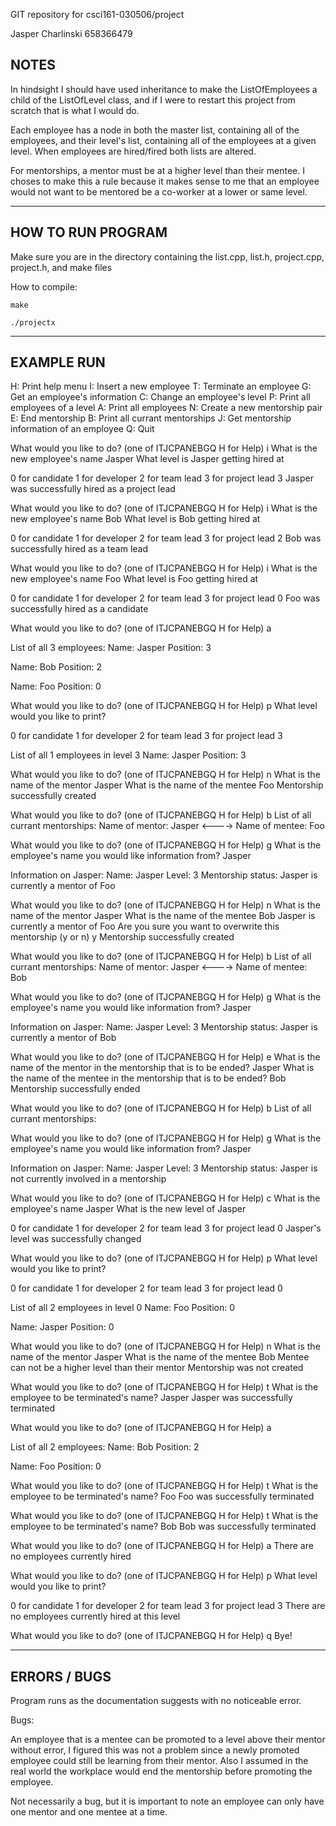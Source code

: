 GIT repository for csci161-030506/project

Jasper Charlinski
658366479

NOTES
---------------------------------------------------------------------------------
In hindsight I should have used inheritance to make the ListOfEmployees a child of the ListOfLevel class, 
and if I were to restart this project from scratch that is what I would do. 

Each employee has a node in both the master list, containing all of the employees, and their level's list, 
containing all of the employees at a given level.
When employees are hired/fired both lists are altered.

For mentorships, a mentor must be at a higher level than their mentee. I choses to make this a rule because
it makes sense to me that an employee would not want to be mentored be a co-worker at a lower or same level.

---------------------------------------------------------------------------------
HOW TO RUN PROGRAM
---------------------------------------------------------------------------------

Make sure you are in the directory containing the list.cpp, list.h, project.cpp, project.h, and make files

How to compile: 

    make

    ./projectx

---------------------------------------------------------------------------------
EXAMPLE RUN
---------------------------------------------------------------------------------

H: Print help menu
I: Insert a new employee
T: Terminate an employee
G: Get an employee's information
C: Change an employee's level
P: Print all employees of a level
A: Print all employees
N: Create a new mentorship pair
E: End mentorship
B: Print all currant mentorships
J: Get mentorship information of an employee
Q: Quit

What would you like to do? (one of ITJCPANEBGQ H for Help)
i
What is the new employee's name
Jasper
What level is Jasper getting hired at

0 for candidate
1 for developer
2 for team lead
3 for project lead
3
Jasper was successfully hired as a project lead

What would you like to do? (one of ITJCPANEBGQ H for Help)
i
What is the new employee's name
Bob
What level is Bob getting hired at

0 for candidate
1 for developer
2 for team lead
3 for project lead
2
Bob was successfully hired as a team lead

What would you like to do? (one of ITJCPANEBGQ H for Help)
i
What is the new employee's name
Foo
What level is Foo getting hired at

0 for candidate
1 for developer
2 for team lead
3 for project lead
0
Foo was successfully hired as a candidate

What would you like to do? (one of ITJCPANEBGQ H for Help)
a

List of all 3 employees: 
Name: Jasper
Position: 3

Name: Bob
Position: 2

Name: Foo
Position: 0


What would you like to do? (one of ITJCPANEBGQ H for Help)
p
What level would you like to print?

0 for candidate
1 for developer
2 for team lead
3 for project lead
3

List of all 1 employees in level 3
Name: Jasper
Position: 3


What would you like to do? (one of ITJCPANEBGQ H for Help)
n
What is the name of the mentor
Jasper
What is the name of the mentee
Foo
Mentorship successfully created

What would you like to do? (one of ITJCPANEBGQ H for Help)
b
List of all currant mentorships: 
Name of mentor: Jasper  <---->  Name of mentee: Foo


What would you like to do? (one of ITJCPANEBGQ H for Help)
g
What is the employee's name you would like information from?
Jasper

Information on Jasper:
Name: Jasper
Level: 3
Mentorship status: Jasper is currently a mentor of Foo

What would you like to do? (one of ITJCPANEBGQ H for Help)
n
What is the name of the mentor
Jasper
What is the name of the mentee
Bob
Jasper is currently a mentor of Foo
Are you sure you want to overwrite this mentorship (y or n)
y
Mentorship successfully created

What would you like to do? (one of ITJCPANEBGQ H for Help)
b
List of all currant mentorships: 
Name of mentor: Jasper  <---->  Name of mentee: Bob


What would you like to do? (one of ITJCPANEBGQ H for Help)
g
What is the employee's name you would like information from?
Jasper

Information on Jasper:
Name: Jasper
Level: 3
Mentorship status: Jasper is currently a mentor of Bob

What would you like to do? (one of ITJCPANEBGQ H for Help)
e
What is the name of the mentor in the mentorship that is to be ended?
Jasper
What is the name of the mentee in the mentorship that is to be ended?
Bob
Mentorship successfully ended

What would you like to do? (one of ITJCPANEBGQ H for Help)
b
List of all currant mentorships: 

What would you like to do? (one of ITJCPANEBGQ H for Help)
g
What is the employee's name you would like information from?
Jasper

Information on Jasper:
Name: Jasper
Level: 3
Mentorship status: Jasper is not currently involved in a mentorship

What would you like to do? (one of ITJCPANEBGQ H for Help)
c
What is the employee's name
Jasper
What is the new level of Jasper

0 for candidate
1 for developer
2 for team lead
3 for project lead
0
Jasper's level was successfully changed

What would you like to do? (one of ITJCPANEBGQ H for Help)
p
What level would you like to print?

0 for candidate
1 for developer
2 for team lead
3 for project lead
0

List of all 2 employees in level 0
Name: Foo
Position: 0

Name: Jasper
Position: 0


What would you like to do? (one of ITJCPANEBGQ H for Help)
n
What is the name of the mentor
Jasper
What is the name of the mentee
Bob
Mentee can not be a higher level than their mentor
Mentorship was not created

What would you like to do? (one of ITJCPANEBGQ H for Help)
t
What is the employee to be terminated's name?
Jasper
Jasper was successfully terminated

What would you like to do? (one of ITJCPANEBGQ H for Help)
a

List of all 2 employees: 
Name: Bob
Position: 2

Name: Foo
Position: 0


What would you like to do? (one of ITJCPANEBGQ H for Help)
t
What is the employee to be terminated's name?
Foo
Foo was successfully terminated

What would you like to do? (one of ITJCPANEBGQ H for Help)
t
What is the employee to be terminated's name?
Bob
Bob was successfully terminated

What would you like to do? (one of ITJCPANEBGQ H for Help)
a
There are no employees currently hired

What would you like to do? (one of ITJCPANEBGQ H for Help)
p
What level would you like to print?

0 for candidate
1 for developer
2 for team lead
3 for project lead
3
There are no employees currently hired at this level

What would you like to do? (one of ITJCPANEBGQ H for Help)
q
Bye!

---------------------------------------------------------------------------------
ERRORS / BUGS
---------------------------------------------------------------------------------

Program runs as the documentation suggests with no noticeable error.

Bugs:

An employee that is a mentee can be promoted to a level above their mentor without error,
I figured this was not a problem since a newly promoted employee could still be learning from their mentor.
Also I assumed in the real world the workplace would end the mentorship before promoting the employee.

Not necessarily a bug, but it is important to note an employee can only have one mentor and one mentee at a time.